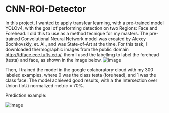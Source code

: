 # CNN-ROI-Detector
In this project, I wanted to apply transfear learning, with a pre-trained model YOLOv4, with the goal of performing detection on two Regions: Face and Forehead. I did this to use as a method tecnique for my masters.
The pre-trained Convolutional Neural Network model was created by Alexey Bochkovskiy, et. Al., and was State-of-Art at the time.
For this task, I downloaded thermographic images from the public domain http://tdface.ece.tufts.edu/, them I used the labelImg to label the forehead (testa) and face, as shown in the image below.
![image](https://user-images.githubusercontent.com/62029505/168625479-1cce5cc4-0e6b-4612-9f50-929312db82fd.png)

Then, I trained the model in the google colaboratory cloud with my 300 labeled examples, where 0 was the class testa (forehead), and 1 was the class face. The model achieved good results, with a the Intersection over Union (IoU) normalized metric = 70%.

Prediction example:

![image](https://user-images.githubusercontent.com/62029505/168620901-b2c380f7-1774-4fe4-b7b5-c62b4dd9e019.png)
